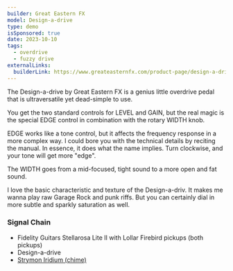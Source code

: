 ```yaml
---
builder: Great Eastern FX
model: Design-a-drive
type: demo
isSponsored: true
date: 2023-10-10
tags:
  - overdrive
  - fuzzy drive
externalLinks:
  builderLink: https://www.greateasternfx.com/product-page/design-a-drive
---
```


The Design-a-drive by Great Eastern FX is a genius little overdrive pedal that is ultraversatile yet dead-simple to use.

You get the two standard controls for LEVEL and GAIN, but the real magic is the special EDGE control in combination with the rotary WIDTH knob.

EDGE works like a tone control, but it affects the frequency response in a more complex way. I could bore you with the technical details by reciting the manual. In essence, it does what the name implies. Turn clockwise, and your tone will get more "edge".

The WIDTH goes from a mid-focused, tight sound to a more open and fat sound.

I love the basic characteristic and texture of the Design-a-driv. It makes me wanna play raw Garage Rock and punk riffs. But you can certainly dial in more subtle and sparkly saturation as well.

### Signal Chain

- Fidelity Guitars Stellarosa Lite II with Lollar Firebird pickups (both pickups)
- Design-a-drive
- [Strymon Iridium (chime)](/demos/strymon-iridium)
